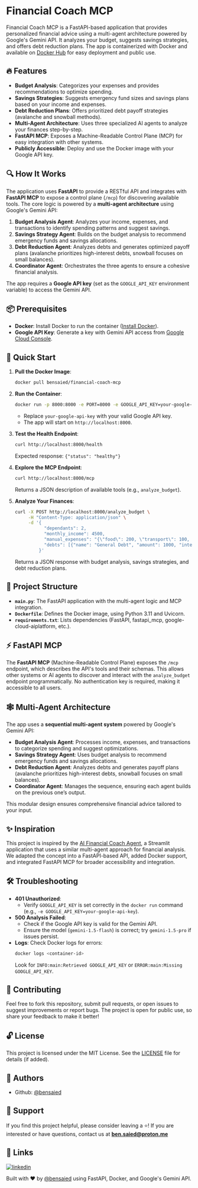 # Financial Coach MCP

Financial Coach MCP is a FastAPI-based application that provides personalized financial advice using a multi-agent architecture powered by Google's Gemini API. It analyzes your budget, suggests savings strategies, and offers debt reduction plans. The app is containerized with Docker and available on [Docker Hub](https://hub.docker.com/r/bensaied/financial-coach-mcp) for easy deployment and public use.

## 🔥 Features

- **Budget Analysis**: Categorizes your expenses and provides recommendations to optimize spending.
- **Savings Strategies**: Suggests emergency fund sizes and savings plans based on your income and expenses.
- **Debt Reduction Plans**: Offers prioritized debt payoff strategies (avalanche and snowball methods).
- **Multi-Agent Architecture**: Uses three specialized AI agents to analyze your finances step-by-step.
- **FastAPI MCP**: Exposes a Machine-Readable Control Plane (MCP) for easy integration with other systems.
- **Publicly Accessible**: Deploy and use the Docker image with your Google API key.

## 🔍 How It Works

The application uses **FastAPI** to provide a RESTful API and integrates with **FastAPI MCP** to expose a control plane (`/mcp`) for discovering available tools. The core logic is powered by a **multi-agent architecture** using Google's Gemini API:

1. **Budget Analysis Agent**: Analyzes your income, expenses, and transactions to identify spending patterns and suggest savings.
2. **Savings Strategy Agent**: Builds on the budget analysis to recommend emergency funds and savings allocations.
3. **Debt Reduction Agent**: Analyzes debts and generates optimized payoff plans (avalanche prioritizes high-interest debts, snowball focuses on small balances).
4. **Coordinator Agent**: Orchestrates the three agents to ensure a cohesive financial analysis.

The app requires a **Google API key** (set as the `GOOGLE_API_KEY` environment variable) to access the Gemini API.

## 📦 Prerequisites

- **Docker**: Install Docker to run the container ([Install Docker](https://docs.docker.com/get-docker/)).
- **Google API Key**: Generate a key with Gemini API access from [Google Cloud Console](https://aistudio.google.com/apikey).

## 🚀 Quick Start

1. **Pull the Docker Image**:

   ```bash
   docker pull bensaied/financial-coach-mcp
   ```

2. **Run the Container**:

   ```bash
   docker run -p 8000:8000 -e PORT=8000 -e GOOGLE_API_KEY=your-google-api-key bensaied/financial-coach-mcp
   ```

   - Replace `your-google-api-key` with your valid Google API key.
   - The app will start on `http://localhost:8000`.

3. **Test the Health Endpoint**:

   ```bash
   curl http://localhost:8000/health
   ```

   Expected response: `{"status": "healthy"}`

4. **Explore the MCP Endpoint**:

   ```bash
   curl http://localhost:8000/mcp
   ```

   Returns a JSON description of available tools (e.g., `analyze_budget`).

5. **Analyze Your Finances**:
   ```bash
   curl -X POST http://localhost:8000/analyze_budget \
        -H "Content-Type: application/json" \
        -d '{
              "dependants": 2,
              "monthly_income": 4500,
              "manual_expenses": "{\"food\": 200, \"transport\": 100, \"education\": 800}",
              "debts": [{"name": "General Debt", "amount": 1000, "interest_rate": 15, "min_payment": 50}]
            }'
   ```
   Returns a JSON response with budget analysis, savings strategies, and debt reduction plans.

## 📁 Project Structure

- **`main.py`**: The FastAPI application with the multi-agent logic and MCP integration.
- **`Dockerfile`**: Defines the Docker image, using Python 3.11 and Uvicorn.
- **`requirements.txt`**: Lists dependencies (FastAPI, fastapi_mcp, google-cloud-aiplatform, etc.).

## ⚡ FastAPI MCP

The **FastAPI MCP** (Machine-Readable Control Plane) exposes the `/mcp` endpoint, which describes the API's tools and their schemas. This allows other systems or AI agents to discover and interact with the `analyze_budget` endpoint programmatically. No authentication key is required, making it accessible to all users.

## 🕸️ Multi-Agent Architecture

The app uses a **sequential multi-agent system** powered by Google's Gemini API:

- **Budget Analysis Agent**: Processes income, expenses, and transactions to categorize spending and suggest optimizations.
- **Savings Strategy Agent**: Uses budget analysis to recommend emergency funds and savings allocations.
- **Debt Reduction Agent**: Analyzes debts and generates payoff plans (avalanche prioritizes high-interest debts, snowball focuses on small balances).
- **Coordinator Agent**: Manages the sequence, ensuring each agent builds on the previous one’s output.

This modular design ensures comprehensive financial advice tailored to your input.

## ✨ Inspiration

This project is inspired by the [AI Financial Coach Agent](https://github.com/Shubhamsaboo/awesome-llm-apps/tree/main/advanced_ai_agents/multi_agent_apps/ai_financial_coach_agent), a Streamlit application that uses a similar multi-agent approach for financial analysis. We adapted the concept into a FastAPI-based API, added Docker support, and integrated FastAPI MCP for broader accessibility and integration.

## 🛠️ Troubleshooting

- **401 Unauthorized**:
  - Verify `GOOGLE_API_KEY` is set correctly in the `docker run` command (e.g., `-e GOOGLE_API_KEY=your-google-api-key`).
- **500 Analysis Failed**:
  - Check if the Google API key is valid for the Gemini API.
  - Ensure the model (`gemini-1.5-flash`) is correct; try `gemini-1.5-pro` if issues persist.
- **Logs**: Check Docker logs for errors:
  ```bash
  docker logs <container-id>
  ```
  Look for `INFO:main:Retrieved GOOGLE_API_KEY` or `ERROR:main:Missing GOOGLE_API_KEY`.

## 🤝 Contributing

Feel free to fork this repository, submit pull requests, or open issues to suggest improvements or report bugs. The project is open for public use, so share your feedback to make it better!

## 🔓 License

This project is licensed under the MIT License. See the [LICENSE](LICENSE) file for details (if added).

## 📝 Authors

- Github: [@bensaied](https://www.github.com/bensaied)

## 💝 Support

If you find this project helpful, please consider leaving a ⭐️!
If you are interested or have questions, contact us at **ben.saied@proton.me**

## 🔗 Links

[![linkedin](https://img.shields.io/badge/linkedin-0A66C2?style=for-the-badge&logo=linkedin&logoColor=white)](https://www.linkedin.com/in/bensaied/)

Built with ❤️ by [@bensaied](https://www.github.com/bensaied) using FastAPI, Docker, and Google's Gemini API.

